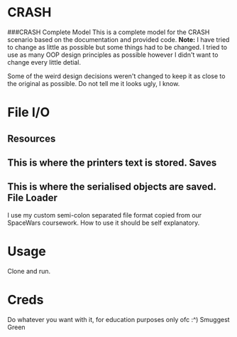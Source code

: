 # CRASH
###CRASH Complete Model
This is a complete model for the CRASH scenario based on the documentation and provided code. 
**Note:** I have tried to change as little as possible but some things had to be changed. I tried to use as many OOP design principles as possible however I didn't want to change every little detial.

Some of the weird design decisions weren't changed to keep it as close to the original as possible. Do not tell me it looks ugly, I know.

# File I/O
Resources
------
This is where the printers text is stored.
Saves
------
This is where the serialised objects are saved.
File Loader
------
I use my custom semi-colon separated file format copied from our SpaceWars coursework. How to use it should be self explanatory.

# Usage
Clone and run.

# Creds
Do whatever you want with it, for education purposes only ofc :^)
Smuggest Green 
